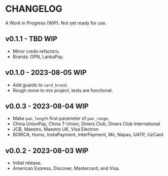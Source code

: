 # CHANGELOG

A Work in Progress (WIP).
Not yet ready for use.

## v0.1.1 - TBD WIP
- Minor credo refactors.
- Brands: GPN, LankaPay.

## v0.1.0 - 2023-08-05 WIP
- Add guards to `card_brand`.
- Rough move to mix project, tests are functional.

## v0.0.3 - 2023-08-04 WIP
- Make `pan_length` first parameter of `pan_range`.
- China UnionPay, China T-Union, Diners Club, Diners Club International
- JCB, Maestro, Maestro UK, Visa Electron
- BORICA, Humo, InstaPayment, InterPayment, Mir, Napas, UATP, UzCard

## v0.0.2 - 2023-08-03 WIP
- Initial release.
- American Express, Discover, Mastercard, and Visa.

